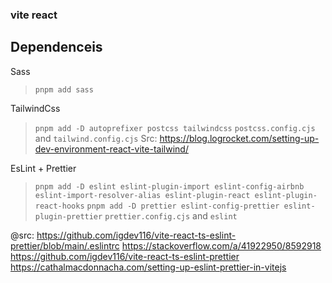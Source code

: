 ### vite react 


## Dependenceis 

Sass 
> `pnpm add sass`

TailwindCss 
> `pnpm add -D autoprefixer postcss tailwindcss`
> `postcss.config.cjs` and `tailwind.config.cjs`
Src: https://blog.logrocket.com/setting-up-dev-environment-react-vite-tailwind/


EsLint + Prettier
> `pnpm add -D eslint eslint-plugin-import eslint-config-airbnb eslint-import-resolver-alias eslint-plugin-react eslint-plugin-react-hooks`
> `pnpm add -D prettier eslint-config-prettier eslint-plugin-prettier`
> `prettier.config.cjs` and `eslint`

@src: 
  https://github.com/igdev116/vite-react-ts-eslint-prettier/blob/main/.eslintrc
  https://stackoverflow.com/a/41922950/8592918
  https://github.com/igdev116/vite-react-ts-eslint-prettier
  https://cathalmacdonnacha.com/setting-up-eslint-prettier-in-vitejs
      